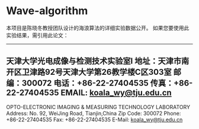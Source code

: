 # Wave-algorithm

本项目是陈晓冬教授团队设计的海浪算法的详细实验数据公开。
如果您要使用此实验结果，需引用此论文：


----------------------------------------------------------
天津大学光电成像与检测技术实验室I
地址：天津市南开区卫津路92号天津大学第26教学楼C区303室
邮编：300072
电话：+86-22-27404535 传真：+86-22-27404535
EMAIL: koala_wy@tju.edu.cn
 ----------------------------------------------------------
OPTO-ELECTRONIC IMAGING & MEASURING TECHNOLOGY LABORATORY
Address: No. 92, WeiJing Road, Tianjin,China
Zip Code: 300072
Phone: +86-22-27404535 Fax: +86-22-27404535
E-Mail: koala_wy@tju.edu.cn
